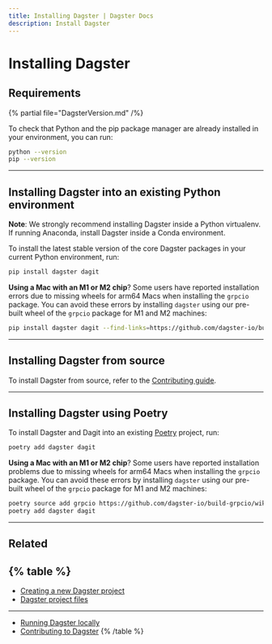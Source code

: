 ```yaml
---
title: Installing Dagster | Dagster Docs
description: Install Dagster
---
```

# Installing Dagster

## Requirements

{% partial file="DagsterVersion.md" /%}

To check that Python and the pip package manager are already installed in your environment, you can run:

```bash
python --version
pip --version
```

---

## Installing Dagster into an existing Python environment

<Note>
  <strong>Note</strong>: We strongly recommend installing Dagster inside a
  Python virtualenv. If running Anaconda, install Dagster inside a Conda
  environment.
</Note>

To install the latest stable version of the core Dagster packages in your current Python environment, run:

```bash
pip install dagster dagit
```

**Using a Mac with an M1 or M2 chip**? Some users have reported installation errors due to missing wheels for arm64 Macs when installing the `grpcio` package. You can avoid these errors by installing `dagster` using our pre-built wheel of the `grpcio` package for M1 and M2 machines:

```bash
pip install dagster dagit --find-links=https://github.com/dagster-io/build-grpcio/wiki/Wheels
```

---

## Installing Dagster from source

To install Dagster from source, refer to the [Contributing guide](/community/contributing).

---

## Installing Dagster using Poetry

To install Dagster and Dagit into an existing [Poetry](https://python-poetry.org) project, run:

```bash
poetry add dagster dagit
```

**Using a Mac with an M1 or M2 chip**? Some users have reported installation problems due to missing wheels for arm64 Macs when installing the `grpcio` package. You can avoid these errors by installing `dagster` using our pre-built wheel of the `grpcio` package for M1 and M2 machines:

```bash
poetry source add grpcio https://github.com/dagster-io/build-grpcio/wiki/Wheels
poetry add dagster dagit
```

---

## Related

{% table %}
---
* [Creating a new Dagster project](/getting-started/create-new-project)
* [Dagster project files](/getting-started/project-file-reference)
---
* [Running Dagster locally](/guides/running-dagster-locally)
* [Contributing to Dagster](/community/contributing)
{% /table %}